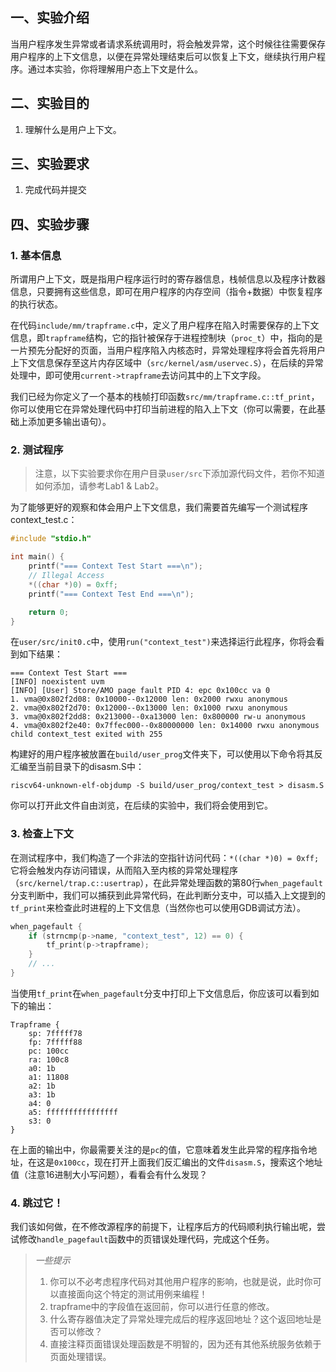 ## 一、实验介绍

当用户程序发生异常或者请求系统调用时，将会触发异常，这个时候往往需要保存用户程序的上下文信息，以便在异常处理结束后可以恢复上下文，继续执行用户程序。通过本实验，你将理解用户态上下文是什么。

## 二、实验目的

1. 理解什么是用户上下文。

## 三、实验要求

1. 完成代码并提交

## 四、实验步骤

### 1. 基本信息

所谓用户上下文，既是指用户程序运行时的寄存器信息，栈帧信息以及程序计数器信息，只要拥有这些信息，即可在用户程序的内存空间（指令+数据）中恢复程序的执行状态。

在代码`include/mm/trapframe.c`中，定义了用户程序在陷入时需要保存的上下文信息，即`trapframe`结构，它的指针被保存于进程控制块（`proc_t`）中，指向的是一片预先分配好的页面，当用户程序陷入内核态时，异常处理程序将会首先将用户上下文信息保存至这片内存区域中（`src/kernel/asm/uservec.S`），在后续的异常处理中，即可使用`current->trapframe`去访问其中的上下文字段。

我们已经为你定义了一个基本的栈帧打印函数`src/mm/trapframe.c::tf_print`，你可以使用它在异常处理代码中打印当前进程的陷入上下文（你可以需要，在此基础上添加更多输出语句）。

### 2. 测试程序

> 注意，以下实验要求你在用户目录`user/src`下添加源代码文件，若你不知道如何添加，请参考Lab1 & Lab2。

为了能够更好的观察和体会用户上下文信息，我们需要首先编写一个测试程序context_test.c：

```c
#include "stdio.h"

int main() {
    printf("=== Context Test Start ===\n");
    // Illegal Access
    *((char *)0) = 0xff;
    printf("=== Context Test End ===\n");

    return 0;
}
```

在`user/src/init0.c`中，使用`run("context_test")`来选择运行此程序，你将会看到如下结果：

```
=== Context Test Start ===
[INFO] noexistent uvm
[INFO] [User] Store/AMO page fault PID 4: epc 0x100cc va 0
1. vma@0x802f2d08: 0x10000--0x12000 len: 0x2000 rwxu anonymous
2. vma@0x802f2d70: 0x12000--0x13000 len: 0x1000 rwxu anonymous
3. vma@0x802f2dd8: 0x213000--0xa13000 len: 0x800000 rw-u anonymous
4. vma@0x802f2e40: 0x7ffec000--0x80000000 len: 0x14000 rwxu anonymous
child context_test exited with 255
```

构建好的用户程序被放置在`build/user_prog`文件夹下，可以使用以下命令将其反汇编至当前目录下的disasm.S中：

```shell
riscv64-unknown-elf-objdump -S build/user_prog/context_test > disasm.S
```

你可以打开此文件自由浏览，在后续的实验中，我们将会使用到它。

### 3. 检查上下文

在测试程序中，我们构造了一个非法的空指针访问代码：`*((char *)0) = 0xff;`它将会触发内存访问错误，从而陷入至内核的异常处理程序（`src/kernel/trap.c::usertrap`），在此异常处理函数的第80行`when_pagefault`分支判断中，我们可以捕获到此异常代码，在此判断分支中，可以插入上文提到的`tf_print`来检查此时进程的上下文信息（当然你也可以使用GDB调试方法）。

```c
when_pagefault {
    if (strncmp(p->name, "context_test", 12) == 0) {
        tf_print(p->trapframe);
    }
    // ...
}
```

当使用`tf_print`在`when_pagefault`分支中打印上下文信息后，你应该可以看到如下的输出：

```
Trapframe {
    sp: 7fffff78
    fp: 7fffff88
    pc: 100cc
    ra: 100c8
    a0: 1b
    a1: 11808
    a2: 1b
    a3: 1b
    a4: 0
    a5: ffffffffffffffff
    s3: 0
}
```

在上面的输出中，你最需要关注的是`pc`的值，它意味着发生此异常的程序指令地址，在这是`0x100cc`，现在打开上面我们反汇编出的文件`disasm.S`，搜索这个地址值（注意16进制大小写问题），看看会有什么发现？

### 4. 跳过它！

我们该如何做，在不修改源程序的前提下，让程序后方的代码顺利执行输出呢，尝试修改`handle_pagefault`函数中的页错误处理代码，完成这个任务。

> *一些提示*
>
> 1. 你可以不必考虑程序代码对其他用户程序的影响，也就是说，此时你可以直接面向这个特定的测试用例来编程！
> 2. trapframe中的字段值在返回前，你可以进行任意的修改。
> 3. 什么寄存器值决定了异常处理完成后的程序返回地址？这个返回地址是否可以修改？
> 4. 直接注释页面错误处理函数是不明智的，因为还有其他系统服务依赖于页面处理错误。